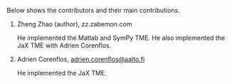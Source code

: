Below shows the contributors and their main contributions.

1. Zheng Zhao (author), zz.zabemon.com

    He implemented the Matlab and SymPy TME. He also implemented the JaX TME with Adrien Corenflos.

2. Adrien Corenflos, adrien.corenflos@aalto.fi 

    He implemented the JaX TME.